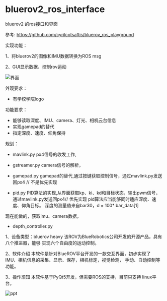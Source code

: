 # bluerov2_ros_interface
bluerov2 的ros接口和界面

参考: https://github.com/cyrilcotsaftis/bluerov_ros_playground


实现功能：

1、将bluerov2的图像和IMU数据转换为ROS msg  

2、GUI显示数据、控制rov运动

![界面](https://github.com/realjc/rov_viewer/blob/main/doc/rov_viewer.gif)



外观要求：

- 有学校学院logo

功能要求：

- 能够读取深度、IMU、camera、灯光、相机云台信息
- 实现gamepad的替代
- 指定深度、速度、仰角保持
  

规划：
- mavlink.py px4信号的收发工作,
- gstreamer.py camera信号的解析，

- gamepad.py gamepad的替代,通过按键获取控制信号，通过mavlink.py发送回px4 // 不是优先实现
- pid.py PID算法的实现,从界面获取kp、ki、kd和目标状态，输出pwm信号，通过mavlink.py发送回px4// 优先实现
    pid算法应当能够同时适应深度、速度、仰角目标。
    深度的测量值来自bar30，d = 100* bar_data[1]

现在能做的，获取imu、camera数据， 

- depth_controller.py 

1、设备类型：bluerov heavy 
该ROV为BlueRobotics公司开发的开源产品，具有八个推进器，能够
实现六个自由度的运动控制。

2、软件介绍
本软件是针对BlueROV平台开发的一款交互界面，初步实现了
IMU、相机信息的采集、显示、保存，相机标定，视觉检测，
手动、自动控制等功能。

3、操作须知
本软件基于PyQt5开发，但需要ROS的支持，目前只支持
linux平台。

![ppt](https://github.com/realjc/rov_viewer/blob/main/doc/rov_viewer.jpg)
